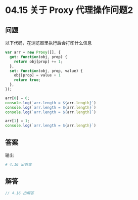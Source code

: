 # 04.15 关于 Proxy 代理操作问题2

## 问题

以下代码，在浏览器里执行后会打印什么信息

```js
var arr = new Proxy([], {
  get: function(obj, prop) {
    return obj[prop] += 1;
  },
  set: function(obj, prop, value) {
    obj[prop] = value + 1
    return true;
  },
});

arr[0] = 0;
console.log(`arr.length = ${arr.length}`)
console.log(`arr.length = ${arr.length}`)
console.log(`arr.length = ${arr.length}`)

arr[1] = 1;
console.log(`arr.length = ${arr.length}`)
```

## 答案

输出

```sh
# 4.16 出答案
```

## 解答

```js
// 4.16 出解答
```